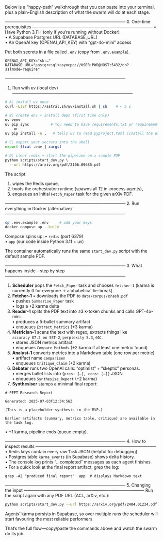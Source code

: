 Below is a “happy-path” walkthrough that you can paste into your terminal, plus a plain-English description of what the swarm will do at each stage.

────────────────────────────────────────
0.  One-time prerequisites
────────────────────────────────────────
• Have Python 3.11+ (only if you’re running without Docker)  
• A Supabase Postgres URL (DATABASE_URL)  
• An OpenAI key (OPENAI_API_KEY) with “gpt-4o-mini” access

Put both secrets in a file called `.env` (copy from `.env.example`).

```
OPENAI_API_KEY="sk-…"
DATABASE_URL="postgresql+asyncpg://USER:PWD@HOST:5432/db?sslmode=require"
```

────────────────────────────────────────
1.  Run with uv (local dev)
────────────────────────────────────────
```bash
# A) install uv once
curl -LsSf https://astral.sh/uv/install.sh | sh    # < 5 s

# B) create env + install deps (first time only)
uv venv
uv pip sync          # You need to have requirements.txt or requirements.lock
    or
uv pip install -e .   # tells uv to read pyproject.toml (Install the project itself by reading pyproject.toml)

# C) export your secrets into the shell
export $(cat .env | xargs)

# D) clear redis + start the pipeline on a sample PDF
python scripts/start_dev.py \
  --url https://arxiv.org/pdf/2106.09685.pdf
```

The script:
1. wipes the Redis queue,
2. boots the orchestrator runtime (spawns all 12 in-process agents),
3. enqueues an initial `Fetch_Paper` task for the given arXiv PDF.

────────────────────────────────────────
2.  Run everything in Docker (alternative)
────────────────────────────────────────
```bash
cp .env.example .env     # add your keys
docker compose up --build
```
Compose spins up:
• `redis` (port 6379)  
• `app`  (our code inside Python 3.11 + uv)

The container automatically runs the same `start_dev.py` script with the default sample PDF.

────────────────────────────────────────
3.  What happens inside – step by step
────────────────────────────────────────
1. **Scheduler** pops the `Fetch_Paper` task and chooses `fetcher-1`
   (karma is currently 0 for everyone → alphabetical tie-break).
2. **Fetcher-1**
   • downloads the PDF to `data/corpus/⧉hash.pdf`  
   • pushes `Summarise_Paper` task  
   • logs a +2 karma delta
3. **Reader-1** splits the PDF text into ≤3 k-token chunks and calls GPT-4o-mini.  
   • produces a 5-bullet summary artifact  
   • enqueues `Extract_Metrics` (+3 karma)
4. **Metrician-1** scans the text with regex, extracts things like  
   `accuracy 87.2 on SST-2`, `perplexity 5.3`, etc.  
   • stores JSON metrics artifact  
   • enqueues `Compare_Methods` (+2 karma if at least one metric found)
5. **Analyst-1** converts metrics into a Markdown table (one row per metric)  
   • artifact name `comparison`  
   • enqueues `Critique_Claim` (+2 karma)
6. **Debater** runs two OpenAI calls: “optimist” + “skeptic” personas.  
   • merges bullet lists into `{pros: […], cons: […]}` JSON  
   • enqueues `Synthesise_Report` (+2 karma)
7. **Synthesiser** stamps a minimal final report:

```
# PEFT Research Report

Generated: 2025-07-03T12:34:56Z

(This is a placeholder synthesis in the MVP.)

Earlier artifacts (summary, metrics table, critique) are available in the task log.
```

   • +1 karma, pipeline ends (queue empty).

────────────────────────────────────────
4.  How to inspect results
────────────────────────────────────────
• Redis keys contain every raw `Task` JSON (helpful for debugging).  
• Postgres table `karma_events` (in Supabase) shows delta history.  
• The console log prints “…completed” messages as each agent finishes.  
• For a quick look at the final report artifact, grep the log:

```
grep -A2 "produced final report"  app  # displays Markdown text
```

────────────────────────────────────────
5.  Changing the input
────────────────────────────────────────
Run the script again with any PDF URL (ACL, arXiv, etc.):

```bash
python scripts/start_dev.py --url https://arxiv.org/pdf/2404.01234.pdf
```

Agents’ karma persists in Supabase, so over multiple runs the scheduler will
start favouring the most reliable performers.

That’s the full flow—copy/paste the commands above and watch the swarm do its job.